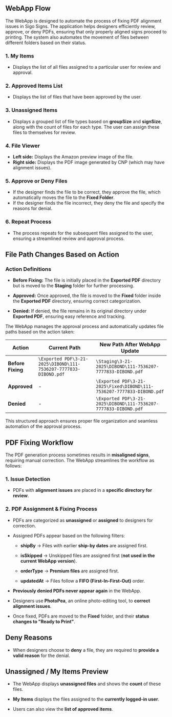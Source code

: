 
## **WebApp Flow**

The WebApp is designed to automate the process of fixing PDF alignment issues in Sigo Signs. The application helps designers efficiently review, approve, or deny PDFs, ensuring that only properly aligned signs proceed to printing. The system also automates the movement of files between different folders based on their status.

### **1. My Items**
   - Displays the list of all files assigned to a particular user for review and approval.

### **2. Approved Items List**
   - Displays the list of files that have been approved by the user.

### **3. Unassigned Items**
   - Displays a grouped list of file types based on **groupSize** and **signSize**, along with the count of files for each type. The user can assign these files to themselves for review.

### **4. File Viewer**
   - **Left side:** Displays the Amazon preview image of the file.
   - **Right side:** Displays the PDF image generated by CNP (which may have alignment issues).

### **5. Approve or Deny Files**
   - If the designer finds the file to be correct, they approve the file, which automatically moves the file to the **Fixed Folder**.
   - If the designer finds the file incorrect, they deny the file and specify the reasons for denial.

### **6. Repeat Process**
   - The process repeats for the subsequent files assigned to the user, ensuring a streamlined review and approval process.



## **File Path Changes Based on Action**

### **Action Definitions**

- **Before Fixing:** The file is initially placed in the **Exported PDF** directory but is moved to the **Staging** folder for further processing.
    
- **Approved:** Once approved, the file is moved to the **Fixed** folder inside the **Exported PDF** directory, ensuring correct categorization.
    
- **Denied:** If denied, the file remains in its original directory under **Exported PDF**, ensuring easy reference and tracking.

The WebApp manages the approval process and automatically updates file paths based on the action taken:

| Action         | Current Path                                                  | New Path After WebApp Update                                       |
|---------------|--------------------------------------------------------------|-------------------------------------------------------------------|
| **Before Fixing** | `\Exported PDF\3-21-2025\DIBOND\111-7536207-7777833-DIBOND.pdf` | `\Staging\3-21-2025\DIBOND\111-7536207-7777833-DIBOND.pdf`       |
| **Approved**   |      -                                                            | `\Exported PDF\3-21-2025\Fixed\DIBOND\111-7536207-7777833-DIBOND.pdf` |
| **Denied**     |      -                                                            | `\Exported PDF\3-21-2025\DIBOND\111-7536207-7777833-DIBOND.pdf`  |
 

 
This structured approach ensures proper file organization and seamless automation of the approval process.

## **PDF Fixing Workflow**

The PDF generation process sometimes results in **misaligned signs**, requiring manual correction. The WebApp streamlines the workflow as follows:

### **1. Issue Detection**

- PDFs with **alignment issues** are placed in a **specific directory for review**.

### **2. PDF Assignment & Fixing Process**

- PDFs are categorized as **unassigned** or **assigned** to designers for correction.
    
- Assigned PDFs appear based on the following filters:
    
    - **shipBy** → Files with earlier **ship-by dates** are assigned first.
        
    - **isSkipped** → Unskipped files are assigned first (**not used in the current WebApp version**).
        
    - **orderType** → **Premium files** are assigned first.
        
    - **updatedAt** → Files follow a **FIFO (First-In-First-Out)** order.
        
- **Previously denied PDFs never appear again** in the WebApp.
    
- Designers use **PhotoPea**, an online photo-editing tool, to **correct alignment issues**.
    
- Once fixed, PDFs are moved to the **Fixed** folder, and their **status changes to "Ready to Print"**.

## **Deny Reasons**

- When designers choose to **deny** a file, they are required to **provide a valid reason** for the denial.

## **Unassigned / My Items Preview**

- The WebApp displays **unassigned files** and shows the **count** of these files.
    
- **My Items** displays the files assigned to the **currently logged-in user**.
    
- Users can also view the **list of approved items**.